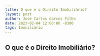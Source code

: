 ```yaml
---
title: O que é o Direito Imobiliário?
layout: post
author: José Carlos Garcez Filho
date: 2023-02-04 12:00:00 -0300
tags: Imoniliário
---
```


## O que é o Direito Imobiliário?
